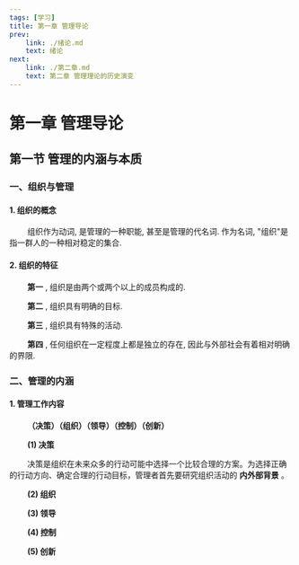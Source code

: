 ```yaml
---
tags: [学习]
title: 第一章 管理导论
prev: 
    link: ./绪论.md
    text: 绪论
next:
    link: ./第二章.md
    text: 第二章 管理理论的历史演变
---
```


# 第一章 管理导论
## 第一节 管理的内涵与本质
### 一、组织与管理
#### 1. 组织的概念
&emsp;&emsp; 组织作为动词, 是管理的一种职能, 甚至是管理的代名词. 作为名词, "组织"是指一群人的一种相对稳定的集合.
#### 2. 组织的特征

&emsp;&emsp; __第一__ , 组织是由两个或两个以上的成员构成的.

&emsp;&emsp; __第二__ , 组织具有明确的目标. 

&emsp;&emsp; __第三__ , 组织具有特殊的活动. 

&emsp;&emsp; __第四__ , 任何组织在一定程度上都是独立的存在, 因此与外部社会有着相对明确的界限.

### 二、管理的内涵
#### 1. 管理工作内容

&emsp;&emsp; __（决策）（组织）（领导）（控制）（创新）__

&emsp;&emsp; __(1) 决策__

&emsp;&emsp; 决策是组织在未来众多的行动可能中选择一个比较合理的方案。为选择正确的行动方向、确定合理的行动目标，管理者首先要研究组织活动的 __内外部背景__ 。

&emsp;&emsp; __(2) 组织__

&emsp;&emsp; __(3) 领导__

&emsp;&emsp; __(4) 控制__

&emsp;&emsp; __(5) 创新__
